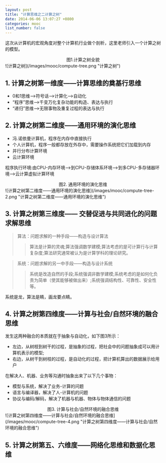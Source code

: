 ```yaml
---
layout: post
title: "计算思维之二计算之树"
date: 2014-06-06 13:07:27 +0800
categories: mooc
list_number: false
---
```


这次从计算机的宏观角度对整个计算机行业做个剖析，这里老师引入一个计算之树的模型。
<!--more-->
<center>图1.计算之树全貌</center>
![计算之树](/images/mooc/compute-tree.png "计算之树")

## 1. 计算之树第一维度——计算思维的奠基行思维

- 0和1思维—>符号话—>计算化—>自动化
- “程序”思维—>千变万化复杂功能的构造、表达与执行
- “递归”思维—>无限事物及重复过程的表达与执行

## 2. 计算之树第二维度——通用环境的演化思维
- 冯.诺依曼计算机，程序在内存中直接执行
- 个人计算机，程序一般都存放在外存中，需要操作系统把它们加载到内存
- 并行分布计算环境
- 云计算环境

程序执行环境:由CPU-内存环境—>到CPU-存储体系环境—>到多CPU-多存储器环境—>云计算虚拟计算环境

<center>图2. 通用环境的演化思维</center>
![计算之树第二维度——通用环境的演化思维](/images/mooc/compute-tree-2.png "计算之树第二维度——通用环境的演化思维")

## 3. 计算之树第三维度—— 交替促进与共同进化的问题求解思维

> 算法：问题求解的一种手段——构造与设计算法<br>
>> 算法是计算的灵魂;算法强调数学建模;算法考虑的是可计算行与计算复杂度;算法研究通常被认为是计算学科的理论研究。

> 系统：问题求解的另一中手段——构造与设计系统<br>
>> 系统是改造自然的手段;系统强调非数学建模;系统考虑的是如何化负责为简单（使其能够被做出来）;系统强调结构性、可靠性、安全性等。

系统是龙，算法是睛，画龙要点睛。

## 4. 计算之树第四维度——计算与社会/自然环境的融合思维

发生这两种融合的本质就在于抽象与自动化，如下图3所示：

- 左边，从树枝到树干的过程，是抽象的过程，把社会中的问题抽象成可以用计算机表示的模型;
- 右边，从树干到树枝的过程，是自动化的过程，把计算机算出的数据展示给用户

在解决人、机器、业务等沟通时抽象出来了以下几个事物：

- 模型与系统，解决了业务-计算的问题
- 语言与编译器，解决了人-计算机的问题
- 协议与编码/解码，解决了机器与机器、物体与物体通信的问题

<center>图3. 计算与社会/自然环境的融合思维</center>
![计算之树第四维度——计算与社会/自然环境的融合思维](/images/mooc/compute-tree-4.png "计算之树第四维度——计算与社会/自然环境的融合思维")

## 5. 计算之树第五、六维度——网络化思维和数据化思维


